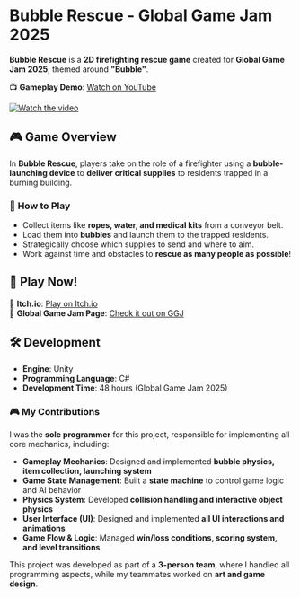 # Bubble Rescue - Global Game Jam 2025  

**Bubble Rescue** is a **2D firefighting rescue game** created for **Global Game Jam 2025**, themed around **"Bubble"**.  

📺 **Gameplay Demo**: [Watch on YouTube](https://youtu.be/p4ulSLDgGw0)  

[![Watch the video](https://img.youtube.com/vi/p4ulSLDgGw0/0.jpg)](https://youtu.be/p4ulSLDgGw0)

## 🎮 Game Overview  
In **Bubble Rescue**, players take on the role of a firefighter using a **bubble-launching device** to **deliver critical supplies** to residents trapped in a burning building.  

### 🔹 **How to Play**  
- Collect items like **ropes, water, and medical kits** from a conveyor belt.  
- Load them into **bubbles** and launch them to the trapped residents.  
- Strategically choose which supplies to send and where to aim.  
- Work against time and obstacles to **rescue as many people as possible**!  

## 🚀 Play Now!  
🔗 **Itch.io**: [Play on Itch.io](https://yunfan.itch.io/bubble-rescue)  
🔗 **Global Game Jam Page**: [Check it out on GGJ](https://globalgamejam.org/games/2025/bubble-rescue-0)  

## 🛠 Development  
- **Engine**: Unity  
- **Programming Language**: C#  
- **Development Time**: 48 hours (Global Game Jam 2025)  

### 🎮 My Contributions  
I was the **sole programmer** for this project, responsible for implementing all core mechanics, including:  
- **Gameplay Mechanics**: Designed and implemented **bubble physics, item collection, launching system**  
- **Game State Management**: Built a **state machine** to control game logic and AI behavior  
- **Physics System**: Developed **collision handling and interactive object physics**  
- **User Interface (UI)**: Designed and implemented **all UI interactions and animations**  
- **Game Flow & Logic**: Managed **win/loss conditions, scoring system, and level transitions**  

This project was developed as part of a **3-person team**, where I handled all programming aspects, while my teammates worked on **art and game design**.  

